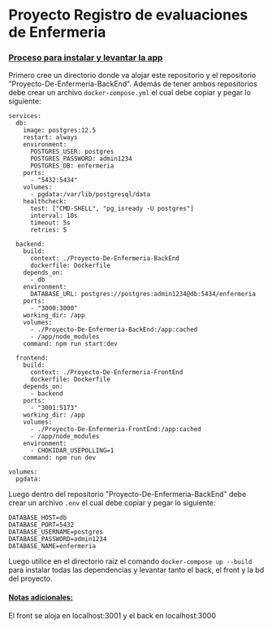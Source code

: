 <h1>Proyecto Registro de evaluaciones de Enfermeria</h1>

<h3><ins>Proceso para instalar y levantar la app</ins></h3>

Primero cree un directorio donde va alojar este repositorio y el repositorio "Proyecto-De-Enfermeria-BackEnd".
Además de tener ambos repositorios debe crear un archivo ```docker-compose.yml``` el cual debe copiar y pegar lo siguiente:
```
services:
  db:
    image: postgres:12.5
    restart: always
    environment:
      POSTGRES_USER: postgres
      POSTGRES_PASSWORD: admin1234
      POSTGRES_DB: enfermeria
    ports:
      - "5432:5434"
    volumes:
      - pgdata:/var/lib/postgresql/data
    healthcheck:
      test: ["CMD-SHELL", "pg_isready -U postgres"]
      interval: 10s
      timeout: 5s
      retries: 5

  backend:
    build: 
      context: ./Proyecto-De-Enfermeria-BackEnd
      dockerfile: Dockerfile
    depends_on:
      - db
    environment:
      DATABASE_URL: postgres://postgres:admin1234@db:5434/enfermeria
    ports:
      - "3000:3000"
    working_dir: /app
    volumes:
      - ./Proyecto-De-Enfermeria-BackEnd:/app:cached
      - /app/node_modules
    command: npm run start:dev

  frontend:
    build:
      context: ./Proyecto-De-Enfermeria-FrontEnd
      dockerfile: Dockerfile
    depends_on:
      - backend
    ports:
      - "3001:5173"
    working_dir: /app
    volumes:
      - ./Proyecto-De-Enfermeria-FrontEnd:/app:cached
      - /app/node_modules
    environment:
      - CHOKIDAR_USEPOLLING=1
    command: npm run dev

volumes:
  pgdata:
```
Luego dentro del repositorio "Proyecto-De-Enfermeria-BackEnd" debe crear un archivo ```.env``` el cual debe copiar y pegar lo siguiente:
```
DATABASE_HOST=db
DATABASE_PORT=5432
DATABASE_USERNAME=postgres
DATABASE_PASSWORD=admin1234
DATABASE_NAME=enfermeria
```

Luego utilice en el directorio raiz el comando ```docker-compose up --build``` para instalar todas las dependencias y levantar tanto el back, el front y la bd del proyecto.

<h4><ins>Notas adicionales:</ins></h4>
El front se aloja en localhost:3001 y el back en localhost:3000
